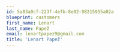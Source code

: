 ```yaml
---
id: 5a83a0cf-223f-4efb-8e02-98215955a02a
blueprint: customers
first_name: Lenart
last_name: Papež
email: lenartpapez9@gmail.com
title: 'Lenart Papež'
---
```

